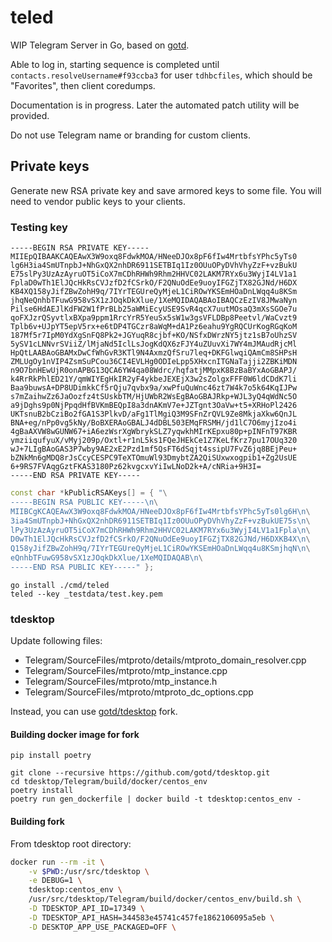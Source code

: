 # teled

WIP Telegram Server in Go, based on [gotd](https://github.com/gotd/td).

Able to log in, starting sequence is completed until `contacts.resolveUsername#f93ccba3`
for user `tdhbcfiles`, which should be "Favorites", then client coredumps.

Documentation is in progress.
Later the automated patch utility will be provided.

Do not use Telegram name or branding for custom clients.

## Private keys
Generate new RSA private key and save armored keys to some file.
You will need to vendor public keys to your clients.

### Testing key

```pem
-----BEGIN RSA PRIVATE KEY-----
MIIEpQIBAAKCAQEAwX3W9oxq8FdwkMOA/HNeeDJOx8pF6fIw4MrtbfsYPhc5yTs0
lg6H3ia4SmUTnpbJ+NhGxQX2nhDR6911SETBIq1Iz0OUuOPyDVhVhyZzF+vzBukU
E75slPy3UzAzAyruOT5iCoX7mCDhRHWh9Rhm2HHVC02LAKM7RYx6u3WyjI4LV1a1
FplaD0wTh1ElJQcHkRsCVJzfD2fCSrkO/F2QNuOdEe9uoyIFGZjTX82GJNd/H6DX
KB4XQ158yJifZBwZohH9q/7IYrTEGUreQyMjeL1CiROwYKSEmHOaDnLWqq4u8KSm
jhqNeQnhbTFuwG958vSX1zJOqkDkXlue/1XeMQIDAQABAoIBAQCzEzIV8JMwaNyn
Pilse6HdAEJlKdFW2W1fPrBLb25aWMiEcyUSE9SvR4qcX7uutMOsaQ3mXsSGOe7u
qoFXJzrQSyvtlxBXpa9ppm1RrcYrR5YeuSx5sW1w3gsVFLDBp8Peetvl/WaCvzt9
Tplb6v+UJpYT5epV5rx+e6tDP4TGCzr8aWqM+dA1Pz6eahu9YgRQCUrKogRGqKoM
187Mf5r7IpM0YdXgSnFQ8Pk2+JGYuqR8cjbf+KO/NSfxDWrzNY5jtz1sB7oUhzSV
5ySV1cLNNvrSViiZ/lMjaNd5IclLsJogKdQX6zFJY4uZUuvXi7WY4mJMAudRjcMl
HpQtLAABAoGBAMxDwCfWhGvR3KTl9N4AxmzQfSru7leq+DKFGlwqiQAmCm8SHPsH
ZMLUgOy1nVIP4ZsmSuPCou36CI4EVLHg0ODIeLpp5XHxcnITGNaTajji2ZBKiMDN
n9O7bnHEwUjR0onAPBG13QCA6YW4qa08Wdrc/hqfatjMMpxK8BzBaBYxAoGBAPJ/
k4RrRkPhlED21Y/qmWIYEgHkIR2yF4ykbeJEXEjX3w2sZolgxFFF0W6ldCDdK7li
Baa9buwsA+DP8UDimkkCf5rQju7qvbx9a/xwPfuQuWnc46zt7W4k7o5k64KqIJPw
s7mZaihwZz6JaOozfz4tSUskbTM/HjUWbR2WsEgBAoGBAJRkp+WJL3yQ4qWdNc5O
a9jDghs9p0NjPpqdHfBVKmBEQpI8a3dnAKmV7e+JZTgnt3OaVw+t5+XRHoPl2426
UKTsnuB2bCziBo2fGA1S3PlkvD/aFg1TlMgiQ3M9SFnZrQVL9Ze8MkjaXkw6QnJL
BNA+eg/nPp0vg5kNy/BoBXERAoGBALJ4dDBL503EMqFRSMH/jd1lC7O6myjIzo4i
4gBaAXVW8wGUNW67+iA6ezWsrXgWbrykSLZ7yqwkhMIrKEpxu80p+pINFnT97KBR
ymziiqufyuX/vMyj209p/Oxtl+r1nL5ks1FQeJHEkCe1Z7KeLfKrz7pu17OUq320
wJ+7LIgBAoGAS3P7wby9AE2xE2Pzd1mf5QsFT6dSqjt4ssipU7FvZ6jq8BEjPeu+
bZNkMn6gMDQ8rJsCcyCESPC9TeXTOmuWl93DmybtZA2QiSUxwxogpib1+Zg2UsUE
6+9RS7FVAqgGztFKAS3180Pz62kvgcxvYiIwLNoD2k+A/cNRia+9H3I=
-----END RSA PRIVATE KEY-----
```

```cpp
const char *kPublicRSAKeys[] = { "\
-----BEGIN RSA PUBLIC KEY-----\n\
MIIBCgKCAQEAwX3W9oxq8FdwkMOA/HNeeDJOx8pF6fIw4MrtbfsYPhc5yTs0lg6H\n\
3ia4SmUTnpbJ+NhGxQX2nhDR6911SETBIq1Iz0OUuOPyDVhVhyZzF+vzBukUE75s\n\
lPy3UzAzAyruOT5iCoX7mCDhRHWh9Rhm2HHVC02LAKM7RYx6u3WyjI4LV1a1Fpla\n\
D0wTh1ElJQcHkRsCVJzfD2fCSrkO/F2QNuOdEe9uoyIFGZjTX82GJNd/H6DXKB4X\n\
Q158yJifZBwZohH9q/7IYrTEGUreQyMjeL1CiROwYKSEmHOaDnLWqq4u8KSmjhqN\n\
eQnhbTFuwG958vSX1zJOqkDkXlue/1XeMQIDAQAB\n\
-----END RSA PUBLIC KEY-----" };
```

```console
go install ./cmd/teled
teled --key _testdata/test.key.pem
```

### tdesktop

Update following files:
* Telegram/SourceFiles/mtproto/details/mtproto_domain_resolver.cpp
* Telegram/SourceFiles/mtproto/mtp_instance.cpp
* Telegram/SourceFiles/mtproto/mtp_instance.h
* Telegram/SourceFiles/mtproto/mtproto_dc_options.cpp

Instead, you can use [gotd/tdesktop](https://github.com/gotd/tdesktop) fork.

#### Building docker image for fork
```console
pip install poetry

git clone --recursive https://github.com/gotd/tdesktop.git
cd tdesktop/Telegram/build/docker/centos_env
poetry install
poetry run gen_dockerfile | docker build -t tdesktop:centos_env -
```

#### Building fork
From tdesktop root directory:
```bash
docker run --rm -it \
    -v $PWD:/usr/src/tdesktop \
    -e DEBUG=1 \
    tdesktop:centos_env \
    /usr/src/tdesktop/Telegram/build/docker/centos_env/build.sh \
    -D TDESKTOP_API_ID=17349 \
    -D TDESKTOP_API_HASH=344583e45741c457fe1862106095a5eb \
    -D DESKTOP_APP_USE_PACKAGED=OFF \
```

